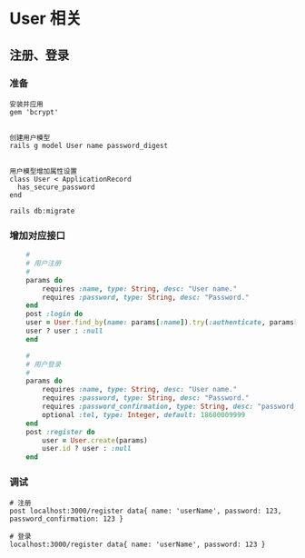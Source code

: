 # User 相关

## 注册、登录

### 准备

    安装并应用 
    gem 'bcrypt'


    创建用户模型
    rails g model User name password_digest


    用户模型增加属性设置
    class User < ApplicationRecord
      has_secure_password
    end
    
    rails db:migrate
    
### 增加对应接口
``` ruby
	#
	# 用户注册
	#
	params do
		requires :name, type: String, desc: "User name."
		requires :password, type: String, desc: "Password."
	end
	post :login do 
  	user = User.find_by(name: params[:name]).try(:authenticate, params[:password])
  	user ? user : :null
	end

	#
	# 用户登录
	#
	params do
		requires :name, type: String, desc: "User name."
		requires :password, type: String, desc: "Password."
		requires :password_confirmation, type: String, desc: "password_confirmation."
		optional :tel, type: Integer, default: 18600009999
	end
	post :register do
		user = User.create(params)
		user.id ? user : :null
	end
```

### 调试

	# 注册
	post localhost:3000/register data{ name: 'userName', password: 123, password_confirmation: 123 }
	
	# 登录
	localhost:3000/register data{ name: 'userName', password: 123 }
